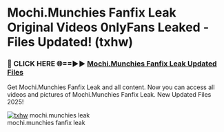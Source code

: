 # Mochi.Munchies Fanfix Leak Original Videos 0nlyFans Leaked - Files Updated! (txhw)

<h3>🔴 CLICK HERE 🌐==►► <a href="https://tinyurl.com/x26r9saj" rel="nofollow">Mochi.Munchies Fanfix Leak Updated Files</a></h3>

Get Mochi.Munchies Fanfix Leak and all content. Now you can access all videos and pictures of Mochi.Munchies Fanfix Leak. New Updated Files 2025!

[![txhw](https://i.imgur.com/LkgZPqh.gif)](https://tinyurl.com/x26r9saj)
mochi.munchies leak<br>
mochi.munchies fanfix leak